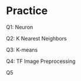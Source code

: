 # Practice  
Q1: Neuron                                          
                 
Q2: K Nearest Neighbors        
                            
Q3: K-means                             
          
Q4: TF Image Preprocessing                       
        
Q5         
